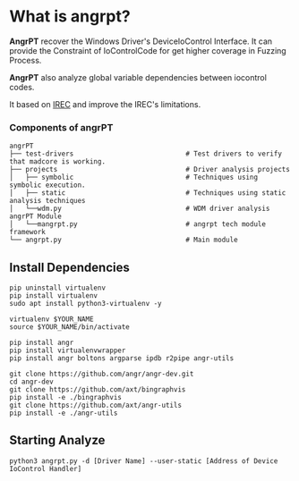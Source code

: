 

# What is angrpt?
**AngrPT** recover the Windows Driver's DeviceIoControl Interface. It can provide the Constraint of IoControlCode for get higher coverage in Fuzzing Process.

**AngrPT** also analyze global variable dependencies between iocontrol codes.

It based on [IREC](https://github.com/kirasys/irec) and improve the IREC's limitations.

### Components of angrPT

```shell
angrPT
├── test-drivers                            # Test drivers to verify that madcore is working.
├── projects                                # Driver analysis projects
│   ├── symbolic                            # Techniques using symbolic execution.
│   ├── static                              # Techniques using static analysis techniques
│   └──wdm.py                               # WDM driver analysis 
angrPT Module
│   └──mangrpt.py                           # angrpt tech module
framework
└── angrpt.py                               # Main module
```

## Install Dependencies

```shell
pip uninstall virtualenv
pip install virtualenv
sudo apt install python3-virtualenv -y

virtualenv $YOUR_NAME
source $YOUR_NAME/bin/activate

pip install angr
pip install virtualenvwrapper
pip install angr boltons argparse ipdb r2pipe angr-utils

git clone https://github.com/angr/angr-dev.git
cd angr-dev
git clone https://github.com/axt/bingraphvis
pip install -e ./bingraphvis
git clone https://github.com/axt/angr-utils
pip install -e ./angr-utils
```

## Starting Analyze 
```
python3 angrpt.py -d [Driver Name] --user-static [Address of Device IoControl Handler]
```